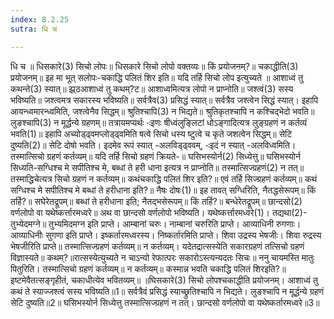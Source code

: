 ```yaml
---
index: 8.2.25
sutra: धि च

---
```

 धि च ॥ धिसकारे(3) सिचो लोपः॥ धिसकारे सिचो लोपो वक्तव्यः॥ किं प्रयोजनम्?॥ चकाद्धीति(3) प्रयोजनम्॥ इह मा भूत् सलोपः-चकाद्धि पलितं शिर इति॥ यदि तर्हि सिचो लोप इत्युच्यते ॥ आशाध्वं तु कथन्ते(3) स्यात्॥ झ्र्ठआशाध्वं तु कथम्?ट॥ आशाध्वमित्यत्र लोपो न प्राप्नोति॥ जश्त्वं(3) सस्य भविष्यति॥ जश्त्वमत्र सकारस्य भविष्यति॥ सर्वत्रैव(3) प्रसिद्धं स्यात्॥ सर्वत्रैव जश्त्वेन सिद्धं स्यात्। इहापि आयन्ध्वमारन्ध्वमिति, जश्त्वेनैव सिद्धम्॥ श्रुतिश्चापि(3) न भिद्यते॥ श्रुतिकृतश्चापि न कश्चिद्भेदो भवति॥ लुङश्चापि(3) न मूर्द्धन्ये ग्रहणम्॥ तत्रायमप्यर्थः -ःइणः षीध्वंलुङ्लिटां धोऽङ्गादित्यत्र लुङ्ग्रहणं न कर्तव्यं भवति(1)॥ इहापि अच्योड्ढ्वमप्लोड्ढ्वमिति षत्वे सिचो धस्य ष्टुत्वे च कृते जशत्वेन सिद्धम्॥ सेटि दुष्यति(2)॥ सेटि दोषो भवति। इदमेव रूपं स्यात् -अलविड्ढ्ववम्, -ःइदं न स्यात् -अलविध्वमिति। तस्मात्सिचो ग्रहणं कर्तव्यम्॥ यदि तर्हि सिचो ग्रहणं क्रियते-॥ घसिभस्योर्न(2) सिध्येत्तु॥ घसिभस्योर्न सिध्यति-सग्धिश्च मे सपीतिश्च मे, बब्धां ते हरी धाना इत्यत्र न प्राप्नोति॥ तस्मात्सिज्ग्रहणं(2) न तत्॥ तस्माद्धिचेत्यत्र सिचो ग्रहणं न कर्तव्यम्॥ कथंचकाद्धि पलितं शिर इति?॥ एवं तर्हि सिज्ग्रहणं कर्तव्यम्॥ कथं सग्धिश्च मे सपीतिश्च मे बब्धां ते हरीधाना इति?॥ नैषः दोषः(1)॥ इह तावत् सग्धिरिति, नैतद्धसेरूपम्॥ किं तर्हि?॥ सघेरेतद्रूपम्॥ बब्धां ते हरीधाना इति; नैतद्भसेरूपम्॥ किं तर्हि?॥ बन्धेरेतद्रूपम्॥ छान्दसो(2) वर्णलोपो वा यथेष्कर्त्तारमध्वरे॥ अथ वा छान्दसो वर्णलोपो भविष्यति। यथेष्कर्त्तारमध्वरे(1)। तद्यथा(2)-तुभ्येदमग्ने॥ तुभ्यमिदमग्न इति प्राप्ते। आम्बानां चरुः। नाम्बानां चरुरिति प्राप्ते। आव्याधिनी रुगणाः। आव्याधिनीः सुगणा इति प्राप्ते। इष्कर्तारमध्वरस्य। निष्कर्तारमिति प्राप्ते। शिवा उद्रस्य भेषजीः। शिवा रुद्रस्य भेषजीरिति प्राप्ते॥ तस्मात्सिज्ग्रहणं कर्तव्यम्॥ न कर्तव्यम्। यदेतद्रात्सस्येति सकारग्रहणं तत्सिचो ग्रहणं विज्ञास्यते॥ कथम्?॥रात्सस्येत्युच्यते न चाऽन्यो रेफात्परः सकारोऽस्त्यन्यदतः सिचः॥ ननु चायमस्ति मातुः पितुरिति। तस्मात्सिचो ग्रहणं कर्तव्यम्॥ न कर्तव्यम्॥ कस्मान्न भवति चकाद्धि पलितं शिरइति?॥ इष्टमेवैतत्सङ्गृहीतं, चकाधीत्येव भवितव्यम्॥ ॥घिसकारे(3) सिचो लोपश्चकाद्धीति प्रयोजनम्। आशाध्वं तु कथं ते स्याज्जश्त्वं सस्य भविष्यति॥1॥ सर्वत्रैवं प्रसिद्धं स्याच्छ्रुतिश्चापि न भिद्यते। लुङश्चापि न मूर्द्धन्ये ग्रहणं सेटि दुष्यति॥2॥ घसिभस्योर्न सिध्येत्तु तस्मात्सिज्ग्रहणं न तत्। छान्दसो वर्णलोपो वा यथेष्कर्तारमध्वरे॥3॥ 